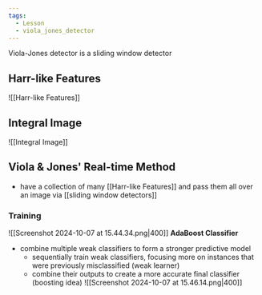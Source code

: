 ```yaml
---
tags:
  - Lesson
  - viola_jones_detector
---
```

Viola-Jones detector is a sliding window detector
## Harr-like Features
![[Harr-like Features]]
## Integral Image
![[Integral Image]]
## Viola & Jones' Real-time Method
- have a collection of many [[Harr-like Features]] and pass them all over an image via [[sliding window detectors]]
### Training
![[Screenshot 2024-10-07 at 15.44.34.png|400]]
**AdaBoost Classifier**
- combine multiple weak classifiers to form a stronger predictive model
	- sequentially train weak classifiers, focusing more on instances that were previously misclassified (weak learner)
	- combine their outputs to create a more accurate final classifier (boosting idea)
![[Screenshot 2024-10-07 at 15.46.14.png|400]]
